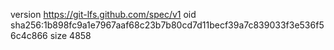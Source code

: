 version https://git-lfs.github.com/spec/v1
oid sha256:1b898fc9a1e7967aaf68c23b7b80cd7d11becf39a7c839033f3e536f56c4c866
size 4858
